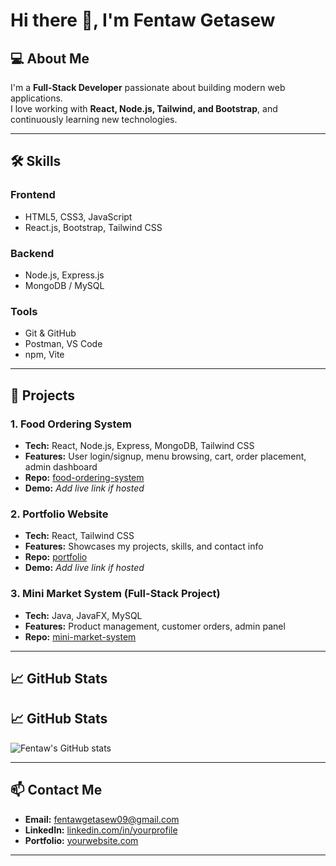 # Hi there 👋, I'm Fentaw Getasew

## 💻 About Me
I'm a **Full-Stack Developer** passionate about building modern web applications.  
I love working with **React, Node.js, Tailwind, and Bootstrap**, and continuously learning new technologies.

---

## 🛠 Skills

### Frontend
- HTML5, CSS3, JavaScript
- React.js, Bootstrap, Tailwind CSS

### Backend
- Node.js, Express.js
- MongoDB / MySQL

### Tools
- Git & GitHub
- Postman, VS Code
- npm, Vite

---

## 📂 Projects

### 1. Food Ordering System
- **Tech:** React, Node.js, Express, MongoDB, Tailwind CSS  
- **Features:** User login/signup, menu browsing, cart, order placement, admin dashboard  
- **Repo:** [food-ordering-system](https://github.com/yourusername/food-ordering-system)  
- **Demo:** *Add live link if hosted*

### 2. Portfolio Website
- **Tech:** React, Tailwind CSS  
- **Features:** Showcases my projects, skills, and contact info  
- **Repo:** [portfolio](https://github.com/yourusername/portfolio)  
- **Demo:** *Add live link if hosted*

### 3. Mini Market System (Full-Stack Project)
- **Tech:** Java, JavaFX, MySQL  
- **Features:** Product management, customer orders, admin panel  
- **Repo:** [mini-market-system](https://github.com/yourusername/mini-market-system)

---

## 📈 GitHub Stats
## 📈 GitHub Stats
![Fentaw's GitHub stats](https://github-readme-stats.vercel.app/api?username=fg0712&show_icons=true&theme=radical)


---

## 📫 Contact Me
- **Email:** fentawgetasew09@gmail.com  
- **LinkedIn:** [linkedin.com/in/yourprofile](https://linkedin.com/in/yourprofile)  
- **Portfolio:** [yourwebsite.com](https://yourwebsite.com)

---

